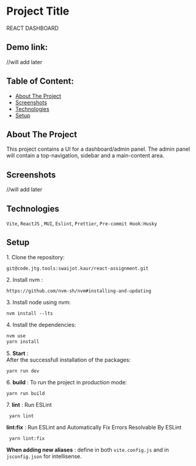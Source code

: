 # Project Title

REACT DASHBOARD

## Demo link:

//will add later

## Table of Content:

- [About The Project](#about-the-project)
- [Screenshots](#screenshots)
- [Technologies](#technologies)
- [Setup](#setup)

## About The Project

This project contains a UI for a dashboard/admin panel. The admin panel will contain a top-navigation, sidebar and a main-content area.

## Screenshots

//will add later

## Technologies

`Vite`, `ReactJS` , `MUI`, `Eslint`, `Prettier`, `Pre-commit Hook:Husky`

## Setup

1\. Clone the repository:

```
git@code.jtg.tools:swaijot.kaur/react-assignment.git
```

2\. Install nvm :

```
https://github.com/nvm-sh/nvm#installing-and-updating
```

3\. Install node using nvm:

`nvm install --lts`

4\. Install the dependencies:

```bash
nvm use
yarn install
```

5\. **Start** :  
After the successfull installation of the packages:

```
yarn run dev
```

6\. **build** : To run the project in production mode:

```
yarn run build
```

7\. **lint** : Run ESLint

```
 yarn lint
```

**lint:fix** : Run ESLint and Automatically Fix Errors Resolvable By ESLint

```
 yarn lint:fix
```

**When adding new aliases** :
define in both `vite.config.js` and in `jsconfig.json` for intellisense.
